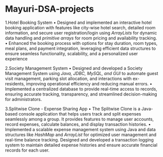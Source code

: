 # Mayuri-DSA-projects

1.Hotel Booking System
 • Designed and implemented an interactive hotel booking application with features like city-wise hotel search, detailed room information, and secure user registration/login using *ArrayLists* for dynamic data handling and *primitive arrays* for room pricing and availability tracking.
 • Enhanced the booking process with options for stay duration, room types, meal plans, and payment integration, leveraging efficient data structures to ensure seamless functionality, scalability, and a personalized user experience

2.Society Management System 
 • Designed and developed a Society Management System using *Java, JDBC, MySQL, and GUI* to automate guest visit management, parking slot allocation, and interactions with ex-residents, improving operational efficiency and reducing manual errors.
 • Implemented a centralized database to provide real-time access to records, ensuring accurate tracking, transparency, and streamlined decision-making for administrators.


3.Splitwise Clone - Expense Sharing App
 • The Splitwise Clone is a Java-based console application that helps users track and split expenses seamlessly among a group. It provides features to manage user accounts, record expenses, calculate balances, and display transaction histories.
 • Implemented a scalable expense management system using Java and data structures like *HashMap* and *ArrayList* for optimized user management and real-time balance tracking.
Designed and developed a transaction logging system to maintain detailed expense histories and ensure accurate financial records for each user.

